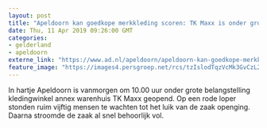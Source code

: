 ```yaml
---
layout: post
title: "Apeldoorn kan goedkope merkkleding scoren: TK Maxx is onder grote belangstelling geopend"
date: Thu, 11 Apr 2019 09:26:00 GMT
categories: 
- gelderland 
- apeldoorn 
externe_link: "https://www.ad.nl/apeldoorn/apeldoorn-kan-goedkope-merkkleding-scoren-tk-maxx-is-onder-grote-belangstelling-geopend~a8a9aa79/"
feature_image: "https://images4.persgroep.net/rcs/tzIslodTqzVcMk3GvCzL2YerhN8/diocontent/145297574/_fitwidth/400/?appId=21791a8992982cd8da851550a453bd7f&quality=0.7"
---
```


In hartje Apeldoorn is vanmorgen om 10.00 uur onder grote belangstelling kledingwinkel annex warenhuis TK Maxx geopend. Op een rode loper stonden ruim vijftig mensen te wachten tot het luik van de zaak openging. Daarna stroomde de zaak al snel behoorlijk vol.
